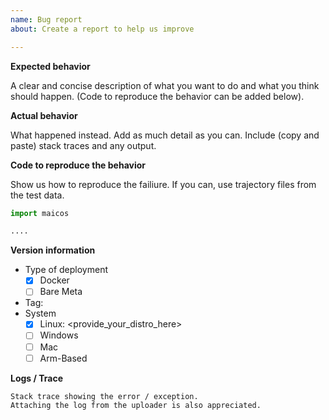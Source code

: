 ```yaml
---
name: Bug report
about: Create a report to help us improve

---
```


**Expected behavior**

A clear and concise description of what you want to do and what you think should happen. (Code to reproduce the behavior can be added below).


**Actual behavior**

What happened instead. Add as much detail as you can. Include (copy and paste) stack traces and any output.


**Code to reproduce the behavior**

Show us how to reproduce the failiure. If you can, use trajectory files from the test data.

``` python
import maicos

....

```

**Version information**
- Type of deployment
    - [X] Docker
    - [ ] Bare Meta
- Tag: 
- System
    - [X] Linux: <provide_your_distro_here>
    - [ ] Windows
    - [ ] Mac
    - [ ] Arm-Based

**Logs / Trace**
```
Stack trace showing the error / exception.
Attaching the log from the uploader is also appreciated.
```
